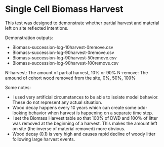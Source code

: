 # Single Cell Biomass Harvest

This test was designed to demonstrate whether partial harvest and material left on site reflected intentions.

Demonstration outputs:
* Biomass-succession-log-10harvest-0remove.csv
* Biomass-succession-log-90harvest-0remove.csv
* Biomass-succession-log-90harvest-50remove.csv
* Biomass-succession-log-90harvest-100remove.csv

N-harvest:  The amount of partial harvest, 10% or 90%
N-remove:  The amound of cohort wood removed from the site, 0%, 50%, 100%

Some notes:
* I used very artificial circumstances to be able to isolate model behavior.  These do not represent any actual situation.
* Wood decay happens every 10 years which can create some odd-looking behavior when harvest is happening on a separate time step.
* I set the Biomass Harvest table so that 100% of DWD and 100% of litter was removed at the beginning of a harvest.  This makes the amount left on site (the inverse of material removed) more obvious.
* Wood decay (0.1) is very high and causes rapid decline of woody litter following large harvest events.
